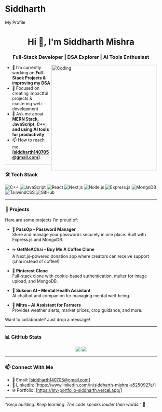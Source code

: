 # Siddharth
My Profile
<h1 align="center">Hi 👋, I'm Siddharth Mishra</h1>
<h3 align="center"> Full-Stack Developer | DSA Explorer | AI Tools Enthusiast</h3>

<img align="right" alt="Coding" width="350" src="https://media.giphy.com/media/qgQUggAC3Pfv687qPC/giphy.gif">

- 🌱 I’m currently working on **Full-Stack Projects & improving my DSA**
- 🔭 Focused on creating impactful projects & mastering web development
- 💬 Ask me about **MERN Stack, JavaScript, C++, and using AI tools for productivity**
- 📫 How to reach me: **[siddharth140705@gmail.com]**

---

### 🛠️ Tech Stack

![C++](https://img.shields.io/badge/C++-00599C?style=for-the-badge&logo=cplusplus&logoColor=white)
![JavaScript](https://img.shields.io/badge/JavaScript-F7DF1E?style=for-the-badge&logo=javascript&logoColor=black)
![React](https://img.shields.io/badge/React-20232A?style=for-the-badge&logo=react&logoColor=61DAFB)
![Next.js](https://img.shields.io/badge/Next.js-000000?style=for-the-badge&logo=nextdotjs&logoColor=white)
![Node.js](https://img.shields.io/badge/Node.js-339933?style=for-the-badge&logo=nodedotjs&logoColor=white)
![Express.js](https://img.shields.io/badge/Express.js-404D59?style=for-the-badge)
![MongoDB](https://img.shields.io/badge/MongoDB-4EA94B?style=for-the-badge&logo=mongodb&logoColor=white)
![TailwindCSS](https://img.shields.io/badge/Tailwind_CSS-38B2AC?style=for-the-badge&logo=tailwind-css&logoColor=white)
![GitHub](https://img.shields.io/badge/GitHub-121011?style=for-the-badge&logo=github&logoColor=white)

---

### 🚀 Projects

Here are some projects I’m proud of:

- 🔐 **PassOp – Password Manager**  
  Store and manage your passwords securely in one place. Built with Express.js and MongoDB.

- ☕ **GetMeAChai – Buy Me A Coffee Clone**  
  A Next.js-powered donation app where creators can receive support (chai instead of coffee!)

- 🎨 **Pinterest Clone**  
  Full-stack clone with cookie-based authentication, multer for image upload, and MongoDB.

- 🧠 **Sukoon AI – Mental Health Assistant**  
  AI chatbot and companion for managing mental well-being.

- 🌾 **Mitra – AI Assistant for Farmers**  
  Provides weather alerts, market prices, crop guidance, and more.

Want to collaborate? Just drop a message!

---

### 📊 GitHub Stats

<p align="center">
  <img src="https://github-readme-stats.vercel.app/api?username=Sidd1475&show_icons=true&theme=tokyonight" />
  <img src="https://github-readme-streak-stats.herokuapp.com/?user=Sidd1475&theme=tokyonight" />
</p>

---

### 📫 Connect With Me

- 📧 Email: [siddharth140705@gmail.com]  
- 💼 LinkedIn: [https://www.linkedin.com/in/siddharth-mishra-a5250927a/]  
- 🌐 Portfolio: [https://my-portfolio-siddharth.vercel.app/]

---

_“Keep building. Keep learning. The code speaks louder than words.”_ 🚀
